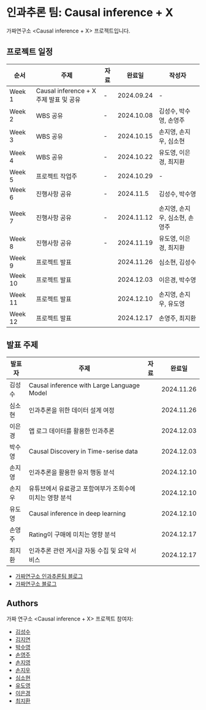 # 인과추론 팀: Causal inference + X

가짜연구소 <Causal inference + X> 프로젝트입니다.

## 프로젝트 일정

| 순서   | 주제                                   | 자료 | 완료일     | 작성자 |
| ------ | -------------------------------------- | ---- | ---------- | ------ |
| Week 1 | Causal inference + X 주제 발표 및 공유 | -    | 2024.09.24 |    -    |
| Week 2 | WBS 공유                               | -    | 2024.10.08 |김성수, 박수영, 손영주|
| Week 3 | WBS 공유                                       | -     | 2024.10.15 |손지영, 손지우, 심소현|
| Week 4 | WBS 공유                                       | -     | 2024.10.22 |유도영, 이은경, 최지환|
| Week 5 | 프로젝트 작업주                                       | -     | 2024.10.29 |-|
| Week 6 | 진행사항 공유                                       | -     | 2024.11.5  |김성수, 박수영|
| Week 7 | 진행사항 공유                                      | -     | 2024.11.12 |손지영, 손지우, 심소현, 손영주|
| Week 8 | 진행사항 공유                                      | -     | 2024.11.19 |유도영, 이은경, 최지환|
| Week 9 | 프로젝트 발표                                   |      | 2024.11.26 |심소현, 김성수|
| Week 10       | 프로젝트 발표                                   |      | 2024.12.03 |이은경, 박수영|
| Week 11       | 프로젝트 발표                                   |      | 2024.12.10 |손지영, 손지우, 유도영|
| Week 12       | 프로젝트 발표                                   |      | 2024.12.17 |손영주, 최지환|



## 발표 주제 

| 발표자 | 주제 | 자료 | 완료일     |
| ------ | ---- | ---- | ---------- |
| 김성수 |Causal inference with Large Language Model      |      |2024.11.26            |
| 심소현 |인과추론을 위한 데이터 설계 여정 |      |2024.11.26|
| 이은경 |앱 로그 데이터를 활용한 인과추론|      | 2024.12.03 |
| 박수영 |Causal Discovery in Time-serise data|      | 2024.12.03 |
| 손지영 |인과추론을 활용한 유저 행동 분석|      | 2024.12.10 |
| 손지우 |유튜브에서 유료광고 포함여부가 조회수에 미치는 영향 분석 |      | 2024.12.10 |
| 유도영 |Causal inference in deep learning |      |2024.12.10            |
| 손영주 |Rating이 구매에 미치는 영향 분석  |      | 2024.12.17|
| 최지환 |인과추론 관련 게시글 자동 수집 및 요약 서비스|      |2024.12.17            |


- [가짜연구소 인과추론팀 블로그](https://causalinferencelab.github.io/)
- [가짜연구소 블로그](https://pseudolab.github.io/)

## Authors

가짜 연구소 <Causal inference + X> 프로젝트 참여자:

- [김성수](https://github.com/fenzhantw) 
- [김지연](https://github.com/jiyeon0822) 
- [박수영](https://github.com/euphoria0-0) 
- [손영주](https://github.com/nibblepebble) 
- [손지영](https://github.com/soye-jy) 
- [손지우](https://github.com/bungaedm)
- [심소현](https://github.com/sim-so)
- [유도영](https://github.com/nachoryu)
- [이은경](https://github.com/eun-kyoung113) 
- [최지환](https://github.com/markjihwan) 
